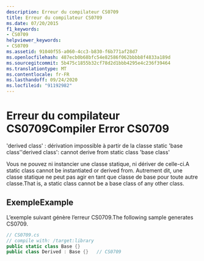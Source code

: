 ```yaml
---
description: Erreur du compilateur CS0709
title: Erreur du compilateur CS0709
ms.date: 07/20/2015
f1_keywords:
- CS0709
helpviewer_keywords:
- CS0709
ms.assetid: 91040f55-a060-4cc3-b830-f6b771af28d7
ms.openlocfilehash: 487ecb0b68bfc54e82586f062bbbb8f4833a189d
ms.sourcegitcommit: 5b475c1855b32cf78d2d1bbb4295e4c236f39464
ms.translationtype: MT
ms.contentlocale: fr-FR
ms.lasthandoff: 09/24/2020
ms.locfileid: "91192982"
---
```

# <a name="compiler-error-cs0709"></a><span data-ttu-id="1617b-103">Erreur du compilateur CS0709</span><span class="sxs-lookup"><span data-stu-id="1617b-103">Compiler Error CS0709</span></span>

<span data-ttu-id="1617b-104">'derived class' : dérivation impossible à partir de la classe static 'base class'</span><span class="sxs-lookup"><span data-stu-id="1617b-104">'derived class': cannot derive from static class 'base class'</span></span>  
  
 <span data-ttu-id="1617b-105">Vous ne pouvez ni instancier une classe statique, ni dériver de celle-ci.</span><span class="sxs-lookup"><span data-stu-id="1617b-105">A static class cannot be instantiated or derived from.</span></span> <span data-ttu-id="1617b-106">Autrement dit, une classe statique ne peut pas agir en tant que classe de base pour toute autre classe.</span><span class="sxs-lookup"><span data-stu-id="1617b-106">That is, a static class cannot be a base class of any other class.</span></span>  
  
## <a name="example"></a><span data-ttu-id="1617b-107">Exemple</span><span class="sxs-lookup"><span data-stu-id="1617b-107">Example</span></span>  

 <span data-ttu-id="1617b-108">L’exemple suivant génère l’erreur CS0709.</span><span class="sxs-lookup"><span data-stu-id="1617b-108">The following sample generates CS0709.</span></span>  
  
```csharp  
// CS0709.cs  
// compile with: /target:library  
public static class Base {}  
public class Derived : Base {}   // CS0709  
```
